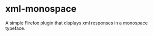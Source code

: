 xml-monospace
=============

A simple Firefox plugin that displays xml responses in a monospace typeface.
